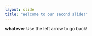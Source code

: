 ```yaml
---
layout: slide
title: "Welcome to our second slide!"
---
```

**whatever**
Use the left arrow to go back!